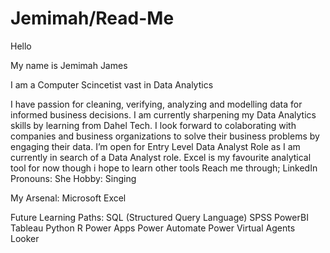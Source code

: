 # Jemimah/Read-Me

Hello

My name is Jemimah James

I am a Computer Scincetist vast in Data Analytics

I have passion for cleaning, verifying, analyzing and modelling data for informed business decisions. 
I am currently sharpening my Data Analytics skills by learning from Dahel Tech.
I look forward to colaborating with companies and business organizations to solve their business problems by engaging their data.
 I’m open for Entry Level Data Analyst Role as I am currently in search of a Data Analyst role.
Excel is my favourite analytical tool for now though i hope to learn other tools
Reach me through; LinkedIn
Pronouns: She
Hobby: Singing 


My Arsenal:
Microsoft Excel

Future Learning Paths:
SQL (Structured Query Language)
SPSS
PowerBI
Tableau
Python
R
Power Apps
Power Automate
Power Virtual Agents
Looker
